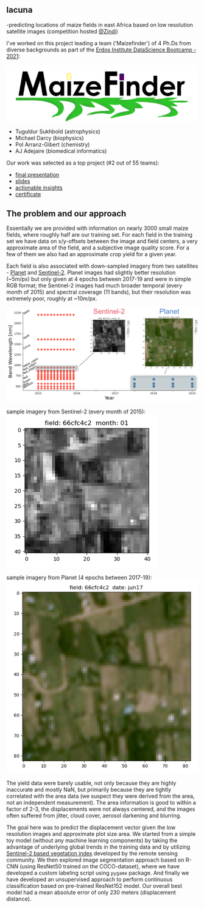 ## lacuna
-predicting locations of maize fields in east Africa based on low resolution satellite images (competition hosted [@Zindi](https://zindi.africa/competitions/lacuna-correct-field-detection-challenge))

I've worked on this project leading a team ('Maizefinder') of 4 Ph.Ds from diverse backgrounds as part of the [Erdos Institute DataScience Bootcamp - 2021](https://www.erdosinstitute.org/code):

![](./media/logo.png)

* Tuguldur Sukhbold (astrophysics)
* Michael Darcy (biophysics)
* Pol Arranz-Gibert (chemistry)
* AJ Adejaire (biomedical informatics)

Our work was selected as a top project (#2 out of 55 teams):
- [final presentation](https://www.erdosinstitute.org/may2021projects/team-7)
- [slides](https://docs.google.com/presentation/d/1QEwQ5oUqYZRaDev0mCwEx2z7KptmuQ-o-VEcQPdvX44/present?slide=id.p)
- [actionable insights](https://drive.google.com/file/d/12TU2qkwaoCWCh6b2cmA7-sMACqJ7LoNV/view)
- [certificate](https://www.erdosinstitute.org/may2021certificates/tuguldur-sukhbold)

## The problem and our approach

Essentially we are provided with information on nearly 3000 small maize fields, where roughly half are our training set. For each field in the training set we have data on x/y-offsets between the image and field centers, a very approximate area of the field, and a subjective image quality score. For a few of them we also had an approximate crop yield for a given year.

Each field is also associated with down-sampled imagery from two satellites - [Planet](https://www.planet.com/) and [Sentinel-2](https://sentinel.esa.int/web/sentinel/missions/sentinel-2). Planet images had slightly better resolution (~5m/px) but only given at 4 epochs between 2017-19 and were in simple RGB format; the Sentinel-2 images had much broader temporal (every month of 2015) and spectral coverage (11 bands), but their resolution was extremely poor, roughly at ~10m/px.

![](./media/data.png)

sample imagery from Sentinel-2 (every month of 2015):
![](./media/sentinel.gif)

sample imagery from Planet (4 epochs between 2017-19):
![](./media/planet.gif)

The yield data were barely usable, not only because they are highly inaccurate and mostly NaN, but primarily because they are tightly correlated with the area data (we suspect they were derived from the area, not an independent measurement). The area information is good to within a factor of 2-3, the displacements were not always centered, and the images often suffered from jitter, cloud cover, aerosol darkening and blurring.

The goal here was to predict the displacement vector given the low resolution images and approximate plot size area. We started from a simple toy model (without any machine learning components) by taking the advantage of underlying global trends in the training data and by utilizing [Sentinel-2 based vegetation index](https://natureconservation.pensoft.net/article/29588/) developed by the remote sensing community. We then explored image segmentation approach based on R-CNN (using ResNet50 trained on the COCO-dataset), where we have developed a custom labeling script using <code>pygame</code> package. And finally we have developed an unsupervised approach to perform continuous classification based on pre-trained ResNet152 model. Our overall best model had a mean absolute error of only 230 meters (displacement distance).
